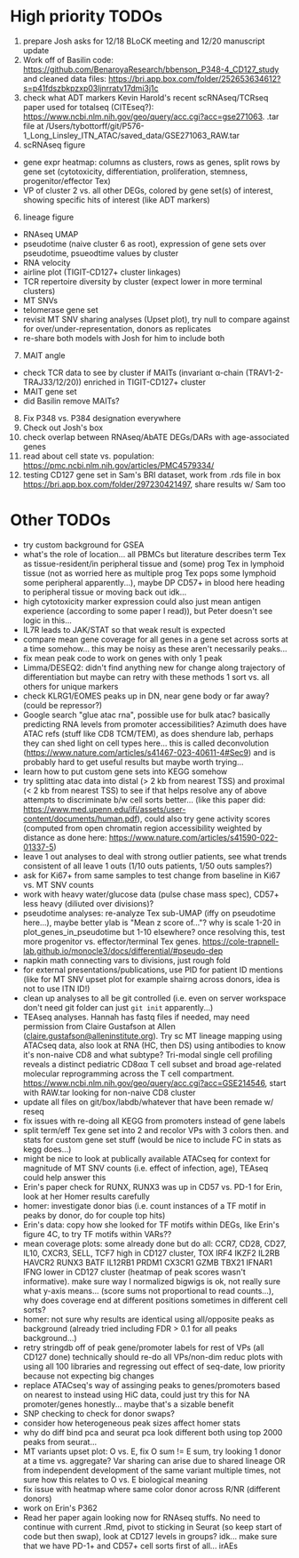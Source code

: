# High priority TODOs
1. prepare Josh asks for 12/18 BLoCK meeting and 12/20 manuscript update
2. Work off of Basilin code: https://github.com/BenaroyaResearch/bbenson_P348-4_CD127_study and cleaned data files: https://bri.app.box.com/folder/252653634612?s=p41fdszbkpzxp03ljnrratv17dmi3j1c
4. check what ADT markers Kevin Harold's recent scRNAseq/TCRseq paper used for totalseq (CITEseq?): https://www.ncbi.nlm.nih.gov/geo/query/acc.cgi?acc=gse271063. .tar file at /Users/tybottorff/git/P576-1_Long_Linsley_ITN_ATAC/saved_data/GSE271063_RAW.tar
5. scRNAseq figure
 - gene expr heatmap: columns as clusters, rows as genes, split rows by gene set (cytotoxicity, differentiation, proliferation, stemness, progenitor/effector Tex)
 - VP of cluster 2 vs. all other DEGs, colored by gene set(s) of interest, showing specific hits of interest (like ADT markers)
6. lineage figure
 - RNAseq UMAP
 - pseudotime (naive cluster 6 as root), expression of gene sets over pseudotime, psueodtime values by cluster
 - RNA velocity
 - airline plot (TIGIT-CD127+ cluster linkages)
 - TCR repertoire diversity by cluster (expect lower in more terminal clusters)
 - MT SNVs
 - telomerase gene set
 - revisit MT SNV sharing analyses (Upset plot), try null to compare against for over/under-representation, donors as replicates
 - re-share both models with Josh for him to include both
7. MAIT angle
 - check TCR data to see by cluster if MAITs (invariant α-chain (TRAV1-2-TRAJ33/12/20)) enriched in TIGIT-CD127+ cluster
 - MAIT gene set
 - did Basilin remove MAITs?
8. Fix P348 vs. P384 designation everywhere
9. Check out Josh's box
10. check overlap between RNAseq/AbATE DEGs/DARs with age-associated genes
11. read about cell state vs. population: https://pmc.ncbi.nlm.nih.gov/articles/PMC4579334/
12. testing CD127 gene set in Sam's BRI dataset, work from .rds file in box https://bri.app.box.com/folder/297230421497, share results w/ Sam too

# Other TODOs
 - try custom background for GSEA
 - what's the role of location... all PBMCs but literature describes term Tex as tissue-resident/in peripheral tissue and (some) prog Tex in lymphoid tissue (not as worried here as multiple prog Tex pops some lymphoid some peripheral apparently...), maybe DP CD57+ in blood here heading to peripheral tissue or moving back out idk...
 - high cytotoxicity marker expression could also just mean antigen experience (according to some paper I read)), but Peter doesn't see logic in this...
 - IL7R leads to JAK/STAT so that weak result is expected
 - compare mean gene coverage for all genes in a gene set across sorts at a time somehow... this may be noisy as these aren't necessarily peaks...
 - fix mean peak code to work on genes with only 1 peak
 - Limma/DESEQ2: didn't find anything new for change along trajectory of differentiation but maybe can retry with these methods 1 sort vs. all others for unique markers
 - check KLRG1/EOMES peaks up in DN, near gene body or far away? (could be repressor?)
 - Google search "glue atac rna", possible use for bulk atac? basically predicting RNA levels from promoter accessibilities? Azimuth does have ATAC refs (stuff like CD8 TCM/TEM), as does shendure lab, perhaps they can shed light on cell types here... this is called deconvolution (https://www.nature.com/articles/s41467-023-40611-4#Sec9) and is probably hard to get useful results but maybe worth trying...
 - learn how to put custom gene sets into KEGG somehow
 - try splitting atac data into distal (> 2 kb from nearest TSS) and proximal (< 2 kb from nearest TSS) to see if that helps resolve any of above attempts to discriminate b/w cell sorts better... (like this paper did: https://www.med.upenn.edu/ifi/assets/user-content/documents/human.pdf), could also try gene activity scores (computed from open chromatin region accessibility weighted by distance as done here: https://www.nature.com/articles/s41590-022-01337-5)
 - leave 1 out analyses to deal with strong outlier patients, see what trends consistent of all leave 1 outs (1/10 outs patients, 1/50 outs samples?)
 - ask for Ki67+ from same samples to test change from baseline in Ki67 vs. MT SNV counts
 - work with heavy water/glucose data (pulse chase mass spec), CD57+ less heavy (diliuted over divisions)?
 - pseudotime analyses: re-analyze Tex sub-UMAP (iffy on pseudotime here...), maybe better ylab is "Mean z score of..."? why is scale 1-20 in plot_genes_in_pseudotime but 1-10 elsewhere? once resolving this, test more progenitor vs. effector/terminal Tex genes. https://cole-trapnell-lab.github.io/monocle3/docs/differential/#pseudo-dep
 - napkin math connecting vars to divisions, just rough fold
 - for external presentations/publications, use PID for patient ID mentions (like for MT SNV upset plot for example shairng across donors, idea is not to use ITN ID!)
 - clean up analyses to all be git controlled (i.e. even on server workspace don't need git folder can just `git init` apparently...)
 - TEAseq analyses. Hannah has fastq files if needed, may need permission from Claire Gustafson at Allen (claire.gustafson@alleninstitute.org). Try sc MT lineage mapping using ATACseq data, also look at RNA (HC, then DS) using antibodies to know it's non-naive CD8 and what subtype? Tri-modal single cell profiling reveals a distinct pediatric CD8αα T cell subset and broad age-related molecular reprogramming across the T cell compartment. https://www.ncbi.nlm.nih.gov/geo/query/acc.cgi?acc=GSE214546, start with RAW.tar looking for non-naive CD8 cluster
 - update all files on git/box/labdb/whatever that have been remade w/ reseq
 - fix issues with re-doing all KEGG from promoters instead of gene labels
 - split term/eff Tex gene set into 2 and recolor VPs with 3 colors then. and stats for custom gene set stuff (would be nice to include FC in stats as kegg does...)
 - might be nice to look at publically available ATACseq for context for magnitude of MT SNV counts (i.e. effect of infection, age), TEAseq could help answer this
 - Erin's paper check for RUNX, RUNX3 was up in CD57 vs. PD-1 for Erin, look at her Homer results carefully
 - homer: investigate donor bias (i.e. count instances of a TF motif in peaks by donor, do for couple top hits)
 - Erin's data: copy how she looked for TF motifs within DEGs, like Erin's figure 4C, to try TF motifs within VARs??
 - mean coverage plots: some already done but do all: CCR7, CD28, CD27, IL10, CXCR3, SELL, TCF7 high in CD127 cluster, TOX IRF4 IKZF2 IL2RB HAVCR2 RUNX3 BATF IL12RB1 PRDM1 CX3CR1 GZMB TBX21 IFNAR1 IFNG lower in CD127 cluster (heatmap of peak scores wasn't informative). make sure way I normalized bigwigs is ok, not really sure what y-axis means... (score sums not proportional to read counts...), why does coverage end at different positions sometimes in different cell sorts?
 - homer: not sure why results are identical using all/opposite peaks as background (already tried including FDR > 0.1 for all peaks background...)
 - retry stringdb off of peak gene/promoter labels for rest of VPs (all CD127 done)
technically should re-do all VPs/non-dim reduc plots with using all 100 libraries and regressing out effect of seq-date, low priority because not expecting big changes
 - replace ATACseq's way of assinging peaks to genes/promoters based on nearest to instead using HiC data, could just try this for NA promoter/genes honestly... maybe that's a sizable benefit
 - SNP checking to check for donor swaps?
 - consider how heterogeneous peak sizes affect homer stats
 - why do diff bind pca and seurat pca look different both using top 2000 peaks from seurat...
 - MT variants upset plot: O vs. E, fix O sum != E sum, try looking 1 donor at a time vs. aggregate? Var sharing can arise due to shared lineage OR from independent development of the same variant multiple times, not sure how this relates to O vs. E biological meaning
 - fix issue with heatmap where same color donor across R/NR (different donors)
 - work on Erin's P362
 - Read her paper again looking now for RNAseq stuffs. No need to continue with current .Rmd, pivot to sticking in Seurat (so keep start of code but then swap), look at CD127 levels in groups? idk... make sure that we have PD-1+ and CD57+ cell sorts first of all...
irAEs